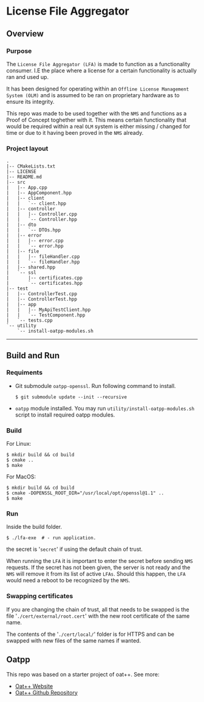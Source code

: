 # License File Aggregator
## Overview

### Purpose
The `License File Aggregator (LFA)` is made to function as a functionality consumer. I.E the place where a license for a certain functionality is actually ran and used up. 

It has been designed for operating within an `Offline License Management System (OLM)` and is assumed to be ran on proprietary hardware as to ensure its integrity. 

This repo was made to be used together with the `NMS` and functions as a Proof of Concept toghether with it. This means certain functionality that would be required within a real `OLM` system is either missing / changed for time or due to it having been proved in the `NMS` already.

### Project layout

```
.
|-- CMakeLists.txt
|-- LICENSE
|-- README.md
|-- src
|   |-- App.cpp
|   |-- AppComponent.hpp
|   |-- client
|   |   `-- client.hpp
|   |-- controller
|   |   |-- Controller.cpp
|   |   `-- Controller.hpp
|   |-- dto
|   |   `-- DTOs.hpp
|   |-- error
|   |   |-- error.cpp
|   |   `-- error.hpp
|   |-- file
|   |   |-- fileHandler.cpp
|   |   `-- fileHandler.hpp
|   |-- shared.hpp
|   `-- ssl
|       |-- certificates.cpp
|       `-- certificates.hpp
|-- test
|   |-- ControllerTest.cpp
|   |-- ControllerTest.hpp
|   |-- app
|   |   |-- MyApiTestClient.hpp
|   |   `-- TestComponent.hpp
|   `-- tests.cpp
`-- utility
    `-- install-oatpp-modules.sh
```

---

## Build and Run

### Requiments
- Git submodule `oatpp-openssl`. Run following command to install.
    ```
    $ git submodule update --init --recursive
    ```
- `oatpp` module installed. You may run `utility/install-oatpp-modules.sh` 
script to install required oatpp modules.

### Build

For Linux:
```
$ mkdir build && cd build
$ cmake ..
$ make 
```

For MacOS:
```
$ mkdir build && cd build
$ cmake -DOPENSSL_ROOT_DIR="/usr/local/opt/openssl@1.1" ..
$ make
```

### Run
Inside the build folder.
```
$ ./lfa-exe  # - run application.
```
the secret is '`secret`' if using the default chain of trust.

When running the `LFA` it is important to enter the secret before sending  `NMS` requests. If the secret has not been given, the server is not ready and the `NMS` will remove it from its list of active `LFAs`. Should this happen, the `LFA` would need a reboot to be recognized by the `NMS`.

### Swapping certificates
If you are changing the chain of trust, all that needs to be swapped is the file '`./cert/external/root.cert`' with the new root certificate of the same name.

The contents of the '`./cert/local/`' folder is for HTTPS and can be swapped with new files of the same names if wanted. 

## Oatpp
This repo was based on a starter project of oat++. 
See more:

- [Oat++ Website](https://oatpp.io/)
- [Oat++ Github Repository](https://github.com/oatpp/oatpp)
